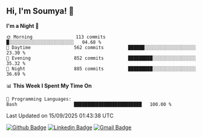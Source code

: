 ## Hi, I'm Soumya! 👋

<!--START_SECTION:waka-->
**I'm a Night 🦉** 

```text
🌞 Morning                113 commits         █░░░░░░░░░░░░░░░░░░░░░░░░   04.68 % 
🌆 Daytime                562 commits         ██████░░░░░░░░░░░░░░░░░░░   23.30 % 
🌃 Evening                852 commits         █████████░░░░░░░░░░░░░░░░   35.32 % 
🌙 Night                  885 commits         █████████░░░░░░░░░░░░░░░░   36.69 % 
```


📊 **This Week I Spent My Time On** 

```text
💬 Programming Languages: 
Bash                     █████████████████████████   100.00 % 
```


 Last Updated on 15/09/2025 01:43:38 UTC
<!--END_SECTION:waka-->

[![Github Badge](https://img.shields.io/badge/-rubyruins-grey?style=for-the-badge&logo=github&logoColor=white&link=https://github.com/rubyruins/)](https://www.github.com/rubyruins/) 
[![Linkedin Badge](https://img.shields.io/badge/-Soumya%20Parekh-0072b1?style=for-the-badge&logo=Linkedin&logoColor=white&link=https://www.linkedin.com/in/Soumya-Parekh/)](https://www.linkedin.com/in/Soumya-Parekh/) 
[![Gmail Badge](https://img.shields.io/badge/-soumyaparekh.me@gmail.com-c14438?style=for-the-badge&logo=Gmail&logoColor=white&link=mailto:soumyaparekh.me@gmail.com)](mailto:soumyaparekh.me@gmail.com) 
